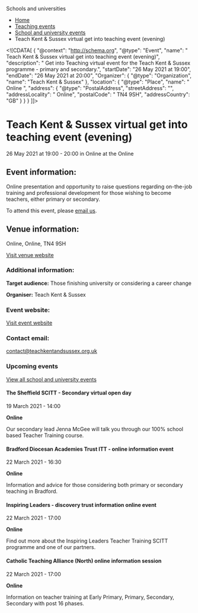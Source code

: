 Schools and universities

*   [Home](/)
*   [Teaching events](/teaching-events)
*   [School and university events](/teaching-events/training-provider-events)
*   Teach Kent & Sussex virtual get into teaching event (evening)

<!\[CDATA\[ { "@context": "http://schema.org", "@type": "Event", "name": " Teach Kent &amp; Sussex virtual get into teaching event (evening)", "description": " Get into Teaching virtual event for the Teach Kent &amp; Sussex programme - primary and secondary.", "startDate": "26 May 2021 at 19:00", "endDate": "26 May 2021 at 20:00", "Organizer": { "@type": "Organization", "name": "Teach Kent &amp; Sussex" }, "location": { "@type": "Place", "name": " Online ", "address": { "@type": "PostalAddress", "streetAddress": "", "addressLocality": " Online", "postalCode": " TN4 9SH", "addressCountry": "GB" } } } \]\]>

Teach Kent & Sussex virtual get into teaching event (evening)
=============================================================

26 May 2021 at 19:00 - 20:00 in Online at the Online

Event information:
------------------

Online presentation and opportunity to raise questions regarding on-the-job training and professional development for those wishing to become teachers, either primary or secondary.

To attend this event, please [email us](mailto:contact@teachkentandsussex.org.uk).

Venue information:
------------------

Online, Online, TN4 9SH

[Visit venue website](https://www.teachkentandsussex.org.uk/ "Online")

### Additional information:

**Target audience:** Those finishing university or considering a career change

**Organiser:** Teach Kent & Sussex

### Event website:

[Visit event website](https://www.teachkentandsussex.org.uk/)

### Contact email:

[contact@teachkentandsussex.org.uk](mailto:contact@teachkentandsussex.org.uk)

### Upcoming events

[View all school and university events](/teaching-events/training-provider-events)

[](/teaching-events/training-provider-events/210319-the-sheffield-scitt-secondary-virtual-open-day)

#### The Sheffield SCITT - Secondary virtual open day

19 March 2021 - 14:00

**Online**

Our secondary lead Jenna McGee will talk you through our 100% school based Teacher Training course.

[](/teaching-events/training-provider-events/210322-bradford-diocesan-academies-trust-itt-online-information-event)

#### Bradford Diocesan Academies Trust ITT - online information event

22 March 2021 - 16:30

**Online**

Information and advice for those considering both primary or secondary teaching in Bradford.

[](/teaching-events/training-provider-events/210322-inspiring-leaders-discovery-trust-information-online-event)

#### Inspiring Leaders - discovery trust information online event

22 March 2021 - 17:00

**Online**

Find out more about the Inspiring Leaders Teacher Training SCITT programme and one of our partners.

[](/teaching-events/training-provider-events/210322-catholic-teaching-alliance-north-online-information-session)

#### Catholic Teaching Alliance (North) online information session

22 March 2021 - 17:00

**Online**

Information on teacher training at Early Primary, Primary, Secondary, Secondary with post 16 phases.